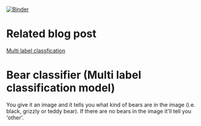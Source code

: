 [![Binder](https://mybinder.org/badge_logo.svg)](https://mybinder.org/v2/gh/igrek-code/multi_label_bear_classifier/HEAD?urlpath=voila%2Frender%2Fmulti_label_bear_classifier_app.ipynb)

# Related blog post

[Multi label classfication](https://igrek-code.github.io/blog/2020/11/13/multi-label-classification.html)

# Bear classifier (Multi label classification model)

You give it an image and it tells you what kind of bears are in the image (i.e. black, grizzly or teddy bear).
If there are no bears in the image it'll tell you 'other'.

